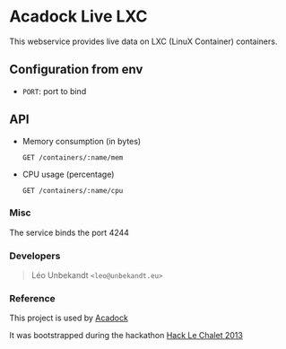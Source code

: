Acadock Live LXC
================

This webservice provides live data on LXC (LinuX Container) containers.

Configuration from env
-----------------------

* `PORT`: port to bind

API
---

* Memory consumption (in bytes)

    `GET /containers/:name/mem`

* CPU usage (percentage)

    `GET /containers/:name/cpu`

### Misc

The service binds the port 4244

### Developers

> Léo Unbekandt `<leo@unbekandt.eu>`

### Reference

This project is used by [Acadock](https://github.com/Soulou/acadock)

It was bootstrapped during the hackathon [Hack Le Chalet 2013](http://hacklechalet.com)
